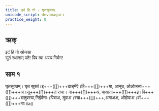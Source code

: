 ```yaml
---
title: इदं हि नो - घृतसूक्तम्
unicode_script: devanagari
practice_weight: 0
---
```


## ऋक्
इदं हि नो ओजसा  
सुतं रथानाम् पते!
पिब त्वा अस्य गिर्वण!

## साम १

<div class="audioEmbed"  caption="गोपालार्यः 2015  " src="https://archive
.org/download/jaiminIya-sAma-gAna-paravastu-tradition-gopAla-2015/idaM-hi-no-ojasA-ghRtasUkta.mp3"></div>

घृतसूक्तम्।
घृत सूक्तं।इ+++([])+++दाङ्मॆऎ।हि+++([])+++या, आनूउ, ओओजसा+++([])+++अ।सू+++([])+++तं राधा।
ना+++([])+++अं, पाआता+++([])+++इ।पि+++([])+++बातुवस्या,गिईर्वणाः।पिबाअ, तूवाअ।स्या+++([])+++,अगाअअ, औहोवाअ।र्वा+++([])+++णाः॥౽॥


